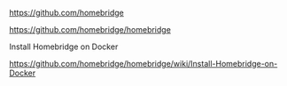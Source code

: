 
https://github.com/homebridge

https://github.com/homebridge/homebridge

Install Homebridge on Docker

https://github.com/homebridge/homebridge/wiki/Install-Homebridge-on-Docker





